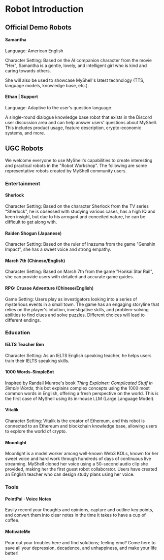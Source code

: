 # Robot Introduction

## Official Demo Robots

#### Samantha

Language: American English

Character Setting: Based on the AI companion character from the movie "Her", Samantha is a gentle, lovely, and intelligent girl who is kind and caring towards others.

She will also be used to showcase MyShell's latest technology (TTS, language models, knowledge base, etc.).

#### Ethan | Support

Language: Adaptive to the user's question language

A single-round dialogue knowledge base robot that exists in the Discord user discussion area and can help answer users' questions about MyShell. This includes product usage, feature description, crypto-economic systems, and more.

## UGC Robots

We welcome everyone to use MyShell's capabilities to create interesting and practical robots in the "Robot Workshop". The following are some representative robots created by MyShell community users.

### Entertainment

#### Sherlock

Character Setting: Based on the character Sherlock from the TV series "Sherlock", he is obsessed with studying various cases, has a high IQ and keen insight, but due to his arrogant and conceited nature, he can be difficult to get along with.

#### Raiden Shogun (Japanese)

Character Setting: Based on the ruler of Inazuma from the game "Genshin Impact", she has a sweet voice and strong empathy.

#### March 7th (Chinese/English)

Character Setting: Based on March 7th from the game "Honkai Star Rail", she can provide users with detailed and accurate game guides.

#### RPG: Crusoe Adventure (Chinese/English)

Game Setting: Users play as investigators looking into a series of mysterious events in a small town. The game has an engaging storyline that relies on the player's intuition, investigative skills, and problem-solving abilities to find clues and solve puzzles. Different choices will lead to different endings.

### Education

#### IELTS Teacher Ben

Character Setting: As an IELTS English speaking teacher, he helps users train their IELTS speaking skills.

#### 1000 Words-SimpleBot

Inspired by Randall Munroe's book _Thing Explainer: Complicated Stuff in Simple Words_, this bot explains complex concepts using the 1000 most common words in English, offering a fresh perspective on the world. This is the first case of MyShell using its in-house LLM (Large Language Model).

#### Vitalik

Character Setting: Vitalik is the creator of Ethereum, and this robot is connected to an Ethereum and blockchain knowledge base, allowing users to explore the world of crypto.

#### Moonlight

Moonlight is a model worker among well-known Web3 KOLs, known for her sweet voice and hard work through hundreds of days of continuous live streaming. MyShell cloned her voice using a 50-second audio clip she provided, making her the first guest robot collaborator. Users have created an English teacher who can design study plans using her voice.

### Tools

#### PointPal · Voice Notes

Easily record your thoughts and opinions, capture and outline key points, and convert them into clear notes in the time it takes to have a cup of coffee.

#### MotivateMe

Pour out your troubles here and find solutions; feeling emo? Come here to save all your depression, decadence, and unhappiness, and make your life better!